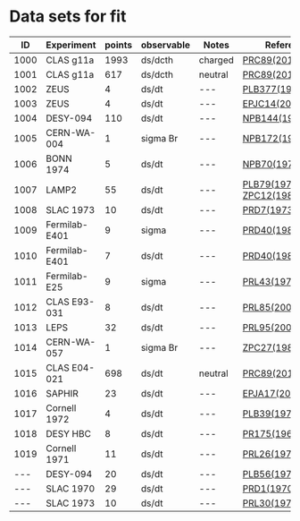 # Data sets for fit
|ID      |Experiment|points  |observable|Notes   |References|
|--------|--------|------|-----|------|--------|
|1000|CLAS g11a|1993|ds/dcth|charged|[PRC89(2014)055208](https://inspirehep.net/record/1285225)|
|1001|CLAS g11a|617 |ds/dcth|neutral|[PRC89(2014)055208](https://inspirehep.net/record/1285225)|
|1002|ZEUS|4|ds/dt|---|[PLB377(1996)259](https://inspirehep.net/record/415642)|
|1003|ZEUS|4|ds/dt|---|[EPJC14(2000)213](https://inspirehep.net/record/508770)|
|1004|DESY-094|110|ds/dt|---|[NPB144(1978)22](https://inspirehep.net/record/130415)|
|1005|CERN-WA-004|1|sigma Br|---|[NPB172(1980)1](https://inspirehep.net/record/153022)|
|1006|BONN 1974|5|ds/dt|---|[NPB70(1974)257](https://inspirehep.net/record/94756)|
|1007|LAMP2|55|ds/dt|---|[PLB79(1978)150](https://inspirehep.net/record/131968), [ZPC12(1982)1](http://inspirehep.net/record/168200)|
|1008|SLAC 1973|10|ds/dt|---|[PRD7(1973)3150](https://inspirehep.net/record/73602)|
|1009|Fermilab-E401|9|sigma|---|[PRD40(1989)1](https://inspirehep.net/record/285137)|
|1010|Fermilab-E401|7|ds/dt|---|[PRD40(1989)1](https://inspirehep.net/record/285137)|
|1011|Fermilab-E25|9|sigma|---|[PRL43(1979)657](http://inspirehep.net/record/141059)|
|1012|CLAS E93-031|8|ds/dt|---|[PRL85(2000)4682](http://inspirehep.net/record/528835)|
|1013|LEPS|32|ds/dt|---|[PRL95(2005)182001](http://inspirehep.net/record/684863)|
|1014|CERN-WA-057|1|sigma Br|---|[ZPC27(1985)233](http://inspirehep.net/record/204590)|
|1015|CLAS E04-021|698|ds/dt|neutral|[PRC89(2014)055206](http://inspirehep.net/record/1246786)|
|1016|SAPHIR|23|ds/dt|---|[EPJA17(2003)269](https://inspirehep.net/record/621792#)|
|1017|Cornell 1972|4|ds/dt|---|[PLB39(1972)659](https://inspirehep.net/record/75747)|
|1018|DESY HBC|8|ds/dt|---|[PR175(1968)1669](https://inspirehep.net/record/52787)|
|1019|Cornell 1971|11|ds/dt|---|[PRL26(1971)1593](http://inspirehep.net/record/68983)|
|---|DESY-094|20|ds/dt|---|[PLB56(1975)408](https://inspirehep.net/record/98876)|
|---|SLAC 1970|29|ds/dt|---|[PRD1(1970)27](https://inspirehep.net/record/54884)|
|---|SLAC 1973|10|ds/dt|---|[PRL30(1973)149](http://inspirehep.net/record/73541)|

